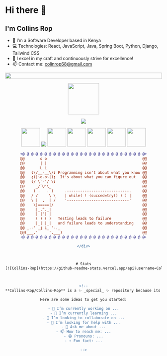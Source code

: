 # Hi there 👋
## I'm Collins Rop

- 🔭 I’m a Software Developer based in Kenya
- 💻 Technologies: React, JavaScript, Java, Spring Boot, Python, Django, Tailwind CSS
- 🌱 I excel in my craft and continuously strive for excellence!
- 📫 Contact me: colinrop68@gmail.com

<!--📏LINE-->
<img src="https://i.imgur.com/dBaSKWF.gif" height="20" width="100%">

<!--🐱CAT-->
<p align="center">
<img src="https://media.giphy.com/media/WUlplcMpOCEmTGBtBW/giphy.gif" width="100">

<!--🤔INTERESTTITLE-->
<p align="center">
<img src="https://i.imgur.com/ozEwbHs.gif">

<!--🖼️🖼️INTERSTLOGOS-->
<p align="center">
  <img src="https://www.vectorlogo.zone/logos/reactjs/reactjs-icon.svg" width="60">
  <img src="https://www.vectorlogo.zone/logos/javascript/javascript-ar21.svg">
  <img src="https://www.vectorlogo.zone/logos/java/java-icon.svg" width="60">
  <img src="https://www.vectorlogo.zone/logos/springio/springio-icon.svg" width="60">
  <img src="https://www.vectorlogo.zone/logos/python/python-icon.svg" width="60">
  <img src="https://www.vectorlogo.zone/logos/djangoproject/djangoproject-icon.svg" width="60">
  <img src="https://www.vectorlogo.zone/logos/tailwindcss/tailwindcss-icon.svg" width="60">
</p>

<!--# My Tech Stack-->
<!-- [![Top Langs](https://github-readme-stats.vercel.app/api/top-langs/?username=Collins-Rop)](https://github.com/Collins-Rop/github-readme-stats) -->
<div align="center">

```diff
+@ @ @ @ @ @ @ @ @ @ @ @ @ @ @ @ @ @ @ @ @ @ @ @ @ @ @ @+
@@       o o                                           @@
@@       | |                                           @@
@@      _L_L_                                          @@
@@   ❮\/__-__\/❯ Programming isn't about what you know @@
@@   ❮(|~o.o~|)❯  It's about what you can figure out   @@
@@   ❮/ \`-'/ \❯                                       @@
@@     _/`U'\_                                         @@
@@    ( .   . )     .----------------------------.     @@
@@   / /     \ \    | while( ! (succed=try() ) ) |     @@
@@   \ |  ,  | /    '----------------------------'     @@
@@    \|=====|/                                        @@
@@     |_.^._|                                         @@
@@     | |"| |                                         @@
@@     ( ) ( )   Testing leads to failure              @@
@@     |_| |_|   and failure leads to understanding    @@
@@ _.-' _j L_ '-._                                     @@
@@(___.'     '.___)                                    @@
+@ @ @ @ @ @ @ @ @ @ @ @ @ @ @ @ @ @ @ @ @ @ @ @ @ @ @ @+

</div>



# Stats
[![Collins-Rop](https://github-readme-stats.vercel.app/api?username=Collins-Rop&show_icons=true&theme=radical)](https://github.com/Collins-Rop/github-readme-stats)



<!--
**Collins-Rop/Collins-Rop** is a ✨ _special_ ✨ repository because its `README.md` (this file) appears on your GitHub profile.

Here are some ideas to get you started:

- 🔭 I’m currently working on ...
- 🌱 I’m currently learning ...
- 👯 I’m looking to collaborate on ...
- 🤔 I’m looking for help with ...
- 💬 Ask me about ...
- 📫 How to reach me: ...
- 😄 Pronouns: ...
- ⚡ Fun fact: ...

-->
